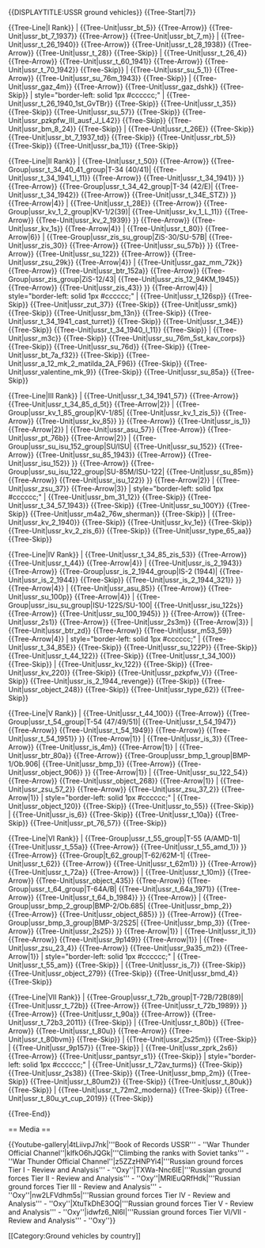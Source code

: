 {{DISPLAYTITLE:USSR ground vehicles}}
{{Tree-Start|7}}

{{Tree-Line|I Rank}}
|
{{Tree-Unit|ussr_bt_5}}
{{Tree-Arrow}}
{{Tree-Unit|ussr_bt_7_1937}}
{{Tree-Arrow}}
{{Tree-Unit|ussr_bt_7_m}}
|
{{Tree-Unit|ussr_t_26_1940}}
{{Tree-Arrow}}
{{Tree-Unit|ussr_t_28_1938}}
{{Tree-Arrow}}
{{Tree-Unit|ussr_t_28}}
{{Tree-Skip}}
|
{{Tree-Unit|ussr_t_26_4}}
{{Tree-Arrow}}
{{Tree-Unit|ussr_t_60_1941}}
{{Tree-Arrow}}
{{Tree-Unit|ussr_t_70_1942}}
{{Tree-Skip}}
|
{{Tree-Unit|ussr_su_5_1}}
{{Tree-Arrow}}
{{Tree-Unit|ussr_su_76m_1943}}
{{Tree-Skip}}
|
{{Tree-Unit|ussr_gaz_4m}}
{{Tree-Arrow}}
{{Tree-Unit|ussr_gaz_dshk}}
{{Tree-Skip}}
| style="border-left: solid 1px #cccccc;" |
{{Tree-Unit|ussr_t_26_1940_1st_GvTBr}}
{{Tree-Skip}}
{{Tree-Unit|ussr_t_35}}
{{Tree-Skip}}
{{Tree-Unit|ussr_su_57}}
{{Tree-Skip}}
{{Tree-Unit|ussr_pzkpfw_III_ausf_J_L42}}
{{Tree-Skip}}
{{Tree-Unit|ussr_bm_8_24}}
{{Tree-Skip}}
|
{{Tree-Unit|ussr_t_26E}}
{{Tree-Skip}}
{{Tree-Unit|ussr_bt_7_1937_td}}
{{Tree-Skip}}
{{Tree-Unit|ussr_rbt_5}}
{{Tree-Skip}}
{{Tree-Unit|ussr_ba_11}}
{{Tree-Skip}}

{{Tree-Line|II Rank}}
|
{{Tree-Unit|ussr_t_50}}
{{Tree-Arrow}}
{{Tree-Group|ussr_t_34_40_41_group|T-34 (40/41)|
  {{Tree-Unit|ussr_t_34_1941_l_11}}
{{Tree-Arrow}}
{{Tree-Unit|ussr_t_34_1941}}
}}
{{Tree-Arrow}}
{{Tree-Group|ussr_t_34_42_group|T-34 (42/E)|
  {{Tree-Unit|ussr_t_34_1942}}
{{Tree-Arrow}}
{{Tree-Unit|ussr_t_34E_STZ}}
}}
{{Tree-Arrow|4}}
|
{{Tree-Unit|ussr_t_28E}}
{{Tree-Arrow}}
{{Tree-Group|ussr_kv_1_2_group|KV-1/2(39)|
  {{Tree-Unit|ussr_kv_1_L_11}}
{{Tree-Arrow}}
{{Tree-Unit|ussr_kv_2_1939}}
}}
{{Tree-Arrow}}
{{Tree-Unit|ussr_kv_1s}}
{{Tree-Arrow|4}}
|
{{Tree-Unit|ussr_t_80}}
{{Tree-Arrow|6}}
|
{{Tree-Group|ussr_zis_su_group|ZiS-30/SU-57B|
  {{Tree-Unit|ussr_zis_30}}
{{Tree-Arrow}}
{{Tree-Unit|ussr_su_57b}}
}}
{{Tree-Arrow}}
{{Tree-Unit|ussr_su_122}}
{{Tree-Arrow}}
{{Tree-Unit|ussr_zsu_29k}}
{{Tree-Arrow|4}}
|
{{Tree-Unit|ussr_gaz_mm_72k}}
{{Tree-Arrow}}
{{Tree-Unit|ussr_btr_152a}}
{{Tree-Arrow}}
{{Tree-Group|ussr_zis_group|ZiS-12/43|
  {{Tree-Unit|ussr_zis_12_94KM_1945}}
{{Tree-Arrow}}
{{Tree-Unit|ussr_zis_43}}
}}
{{Tree-Arrow|4}}
| style="border-left: solid 1px #cccccc;" |
{{Tree-Unit|ussr_t_126sp}}
{{Tree-Skip}}
{{Tree-Unit|ussr_zut_37}}
{{Tree-Skip}}
{{Tree-Unit|ussr_smk}}
{{Tree-Skip}}
{{Tree-Unit|ussr_bm_13n}}
{{Tree-Skip}}
{{Tree-Unit|ussr_t_34_1941_cast_turret}}
{{Tree-Skip}}
{{Tree-Unit|ussr_t_34E}}
{{Tree-Skip}}
{{Tree-Unit|ussr_t_34_1940_l_11}}
{{Tree-Skip}}
|
{{Tree-Unit|ussr_m3c}}
{{Tree-Skip}}
{{Tree-Unit|ussr_su_76m_5st_kav_corps}}
{{Tree-Skip}}
{{Tree-Unit|ussr_su_76d}}
{{Tree-Skip}}
{{Tree-Unit|ussr_bt_7a_f32}}
{{Tree-Skip}}
{{Tree-Unit|ussr_a_12_mk_2_matilda_2A_F96}}
{{Tree-Skip}}
{{Tree-Unit|ussr_valentine_mk_9}}
{{Tree-Skip}}
{{Tree-Unit|ussr_su_85a}}
{{Tree-Skip}}

{{Tree-Line|III Rank}}
|
{{Tree-Unit|ussr_t_34_1941_57}}
{{Tree-Arrow}}
{{Tree-Unit|ussr_t_34_85_d_5t}}
{{Tree-Arrow|2}}
|
{{Tree-Group|ussr_kv_1_85_group|KV-1/85|
  {{Tree-Unit|ussr_kv_1_zis_5}}
{{Tree-Arrow}}
{{Tree-Unit|ussr_kv_85}}
}}
{{Tree-Arrow}}
{{Tree-Unit|ussr_is_1}}
{{Tree-Arrow|2}}
|
{{Tree-Unit|ussr_asu_57}}
{{Tree-Arrow}}
{{Tree-Unit|ussr_pt_76b}}
{{Tree-Arrow|2}}
|
{{Tree-Group|ussr_su_isu_152_group|SU/ISU|
  {{Tree-Unit|ussr_su_152}}
{{Tree-Arrow}}
{{Tree-Unit|ussr_su_85_1943}}
{{Tree-Arrow}}
{{Tree-Unit|ussr_isu_152}}
}}
{{Tree-Arrow}}
{{Tree-Group|ussr_su_isu_122_group|SU-85M/ISU-122|
  {{Tree-Unit|ussr_su_85m}}
{{Tree-Arrow}}
{{Tree-Unit|ussr_isu_122}}
}}
{{Tree-Arrow|2}}
|
{{Tree-Unit|ussr_zsu_37}}
{{Tree-Arrow|3}}
| style="border-left: solid 1px #cccccc;" |
{{Tree-Unit|ussr_bm_31_12}}
{{Tree-Skip}}
{{Tree-Unit|ussr_t_34_57_1943}}
{{Tree-Skip}}
{{Tree-Unit|ussr_su_100Y}}
{{Tree-Skip}}
{{Tree-Unit|ussr_m4a2_76w_sherman}}
{{Tree-Skip}}
|
{{Tree-Unit|ussr_kv_2_1940}}
{{Tree-Skip}}
{{Tree-Unit|ussr_kv_1e}}
{{Tree-Skip}}
{{Tree-Unit|ussr_kv_2_zis_6}}
{{Tree-Skip}}
{{Tree-Unit|ussr_type_65_aa}}
{{Tree-Skip}}

{{Tree-Line|IV Rank}}
|
{{Tree-Unit|ussr_t_34_85_zis_53}}
{{Tree-Arrow}}
{{Tree-Unit|ussr_t_44}}
{{Tree-Arrow|4}}
|
{{Tree-Unit|ussr_is_2_1943}}
{{Tree-Arrow}}
{{Tree-Group|ussr_is_2_1944_group|IS-2 (1944)|
  {{Tree-Unit|ussr_is_2_1944}}
{{Tree-Skip}}
{{Tree-Unit|ussr_is_2_1944_321}}
}}
{{Tree-Arrow|4}}
|
{{Tree-Unit|ussr_asu_85}}
{{Tree-Arrow}}
{{Tree-Unit|ussr_su_100p}}
{{Tree-Arrow|4}}
|
{{Tree-Group|ussr_isu_su_group|ISU-122S/SU-100|
  {{Tree-Unit|ussr_isu_122s}}
{{Tree-Arrow}}
{{Tree-Unit|ussr_su_100_1945}}
}}
{{Tree-Arrow}}
{{Tree-Unit|ussr_2s1}}
{{Tree-Arrow}}
{{Tree-Unit|ussr_2s3m}}
{{Tree-Arrow|3}}
|
{{Tree-Unit|ussr_btr_zd}}
{{Tree-Arrow}}
{{Tree-Unit|ussr_m53_59}}
{{Tree-Arrow|4}}
| style="border-left: solid 1px #cccccc;" |
{{Tree-Unit|ussr_t_34_85E}}
{{Tree-Skip}}
{{Tree-Unit|ussr_su_122P}}
{{Tree-Skip}}
{{Tree-Unit|ussr_t_44_122}}
{{Tree-Skip}}
{{Tree-Unit|ussr_t_34_100}}
{{Tree-Skip}}
|
{{Tree-Unit|ussr_kv_122}}
{{Tree-Skip}}
{{Tree-Unit|ussr_kv_220}}
{{Tree-Skip}}
{{Tree-Unit|ussr_pzkpfw_V}}
{{Tree-Skip}}
{{Tree-Unit|ussr_is_2_1944_revenge}}
{{Tree-Skip}}
{{Tree-Unit|ussr_object_248}}
{{Tree-Skip}}
{{Tree-Unit|ussr_type_62}}
{{Tree-Skip}}

{{Tree-Line|V Rank}}
|
{{Tree-Unit|ussr_t_44_100}}
{{Tree-Arrow}}
{{Tree-Group|ussr_t_54_group|T-54 (47/49/51)|
  {{Tree-Unit|ussr_t_54_1947}}
{{Tree-Arrow}}
{{Tree-Unit|ussr_t_54_1949}}
{{Tree-Arrow}}
{{Tree-Unit|ussr_t_54_1951}}
}}
{{Tree-Arrow|1}}
|
{{Tree-Unit|ussr_is_3}}
{{Tree-Arrow}}
{{Tree-Unit|ussr_is_4m}}
{{Tree-Arrow|1}}
|
{{Tree-Unit|ussr_btr_80a}}
{{Tree-Arrow}}
{{Tree-Group|ussr_bmp_1_group|BMP-1/Ob.906|
  {{Tree-Unit|ussr_bmp_1}}
{{Tree-Arrow}}
{{Tree-Unit|ussr_object_906}}
}}
{{Tree-Arrow|1}}
|
{{Tree-Unit|ussr_su_122_54}}
{{Tree-Arrow}}
{{Tree-Unit|ussr_object_268}}
{{Tree-Arrow|1}}
|
{{Tree-Unit|ussr_zsu_57_2}}
{{Tree-Arrow}}
{{Tree-Unit|ussr_zsu_37_2}}
{{Tree-Arrow|1}}
| style="border-left: solid 1px #cccccc;" |
{{Tree-Unit|ussr_object_120}}
{{Tree-Skip}}
{{Tree-Unit|ussr_to_55}}
{{Tree-Skip}}
|
{{Tree-Unit|ussr_is_6}}
{{Tree-Skip}}
{{Tree-Unit|ussr_t_10a}}
{{Tree-Skip}}
{{Tree-Unit|ussr_pt_76_57}}
{{Tree-Skip}}

{{Tree-Line|VI Rank}}
|
{{Tree-Group|ussr_t_55_group|T-55 (A/AMD-1)|
  {{Tree-Unit|ussr_t_55a}}
{{Tree-Arrow}}
{{Tree-Unit|ussr_t_55_amd_1}}
}}
{{Tree-Arrow}}
{{Tree-Group|t_62_group|T-62/62M-1|
  {{Tree-Unit|ussr_t_62}}
{{Tree-Arrow}}
{{Tree-Unit|ussr_t_62m1}}
}}
{{Tree-Arrow}}
{{Tree-Unit|ussr_t_72a}}
{{Tree-Arrow}}
|
{{Tree-Unit|ussr_t_10m}}
{{Tree-Arrow}}
{{Tree-Unit|ussr_object_435}}
{{Tree-Arrow}}
{{Tree-Group|ussr_t_64_group|T-64A/B|
  {{Tree-Unit|ussr_t_64a_1971}}
{{Tree-Arrow}}
{{Tree-Unit|ussr_t_64_b_1984}}
}}
{{Tree-Arrow}}
|
{{Tree-Group|ussr_bmp_2_group|BMP-2/Ob.685|
  {{Tree-Unit|ussr_bmp_2}}
{{Tree-Arrow}}
{{Tree-Unit|ussr_object_685}}
}}
{{Tree-Arrow}}
{{Tree-Group|ussr_bmp_3_group|BMP-3/2S25|
  {{Tree-Unit|ussr_bmp_3}}
{{Tree-Arrow}}
{{Tree-Unit|ussr_2s25}}
}}
{{Tree-Arrow|1}}
|
{{Tree-Unit|ussr_it_1}}
{{Tree-Arrow}}
{{Tree-Unit|ussr_9p149}}
{{Tree-Arrow|1}}
|
{{Tree-Unit|ussr_zsu_23_4}}
{{Tree-Arrow}}
{{Tree-Unit|ussr_9a35_m2}}
{{Tree-Arrow|1}}
| style="border-left: solid 1px #cccccc;" |
{{Tree-Unit|ussr_t_55_am}}
{{Tree-Skip}}
|
{{Tree-Unit|ussr_is_7}}
{{Tree-Skip}}
{{Tree-Unit|ussr_object_279}}
{{Tree-Skip}}
{{Tree-Unit|ussr_bmd_4}}
{{Tree-Skip}}

{{Tree-Line|VII Rank}}
|
{{Tree-Group|ussr_t_72b_group|T-72B/72B(89)|
  {{Tree-Unit|ussr_t_72b}}
{{Tree-Arrow}}
{{Tree-Unit|ussr_t_72b_1989}}
}}
{{Tree-Arrow}}
{{Tree-Unit|ussr_t_90a}}
{{Tree-Arrow}}
{{Tree-Unit|ussr_t_72b3_2011}}
{{Tree-Skip}}
|
{{Tree-Unit|ussr_t_80b}}
{{Tree-Arrow}}
{{Tree-Unit|ussr_t_80u}}
{{Tree-Arrow}}
{{Tree-Unit|ussr_t_80bvm}}
{{Tree-Skip}}
|
{{Tree-Unit|ussr_2s25m}}
{{Tree-Skip}}
|
{{Tree-Unit|ussr_9p157}}
{{Tree-Skip}}
|
{{Tree-Unit|ussr_zprk_2s6}}
{{Tree-Arrow}}
{{Tree-Unit|ussr_pantsyr_s1}}
{{Tree-Skip}}
| style="border-left: solid 1px #cccccc;" |
{{Tree-Unit|ussr_t_72av_turms}}
{{Tree-Skip}}
{{Tree-Unit|ussr_2s38}}
{{Tree-Skip}}
{{Tree-Unit|ussr_bmp_2m}}
{{Tree-Skip}}
{{Tree-Unit|ussr_t_80um2}}
{{Tree-Skip}}
{{Tree-Unit|ussr_t_80uk}}
{{Tree-Skip}}
|
{{Tree-Unit|ussr_t_72m2_moderna}}
{{Tree-Skip}}
{{Tree-Unit|ussr_t_80u_yt_cup_2019}}
{{Tree-Skip}}

{{Tree-End}}

== Media ==

<!-- ''Excellent additions to the article would be video guides, screenshots from the game, and photos.'' -->

{{Youtube-gallery|4tLiivpJ7nk|'''Book of Records USSR''' - ''War Thunder Official Channel''|klfkO6hJQGk|'''Climbing the ranks with Soviet tanks'''  - ''War Thunder Official Channel''|z5ZZzHNPYi4|'''Russian ground forces Tier I - Review and Analysis''' - ''Oxy''|TXWa-Nnc6IE|'''Russian ground forces Tier II - Review and Analysis''' - ''Oxy''|MRlEuQRfHdk|'''Russian ground forces Tier III - Review and Analysis''' - ''Oxy''|nw2LFVdhm5s|'''Russian ground forces Tier IV - Review and Analysis''' - ''Oxy''|XtuTkDhE3OQ|'''Russian ground forces Tier V - Review and Analysis''' - ''Oxy''|idwfz6_Nl6I|'''Russian ground forces Tier VI/VII - Review and Analysis''' - ''Oxy''}}

[[Category:Ground vehicles by country]]

